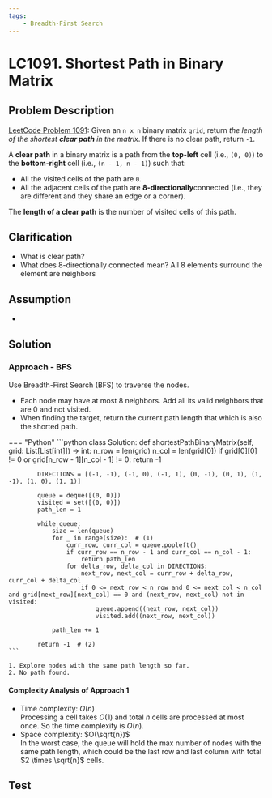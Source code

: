 ```yaml
---
tags:
    - Breadth-First Search
---
```


# LC1091. Shortest Path in Binary Matrix

## Problem Description

[LeetCode Problem 1091](https://leetcode.com/problems/shortest-path-in-binary-matrix/): Given an `n x n` binary matrix `grid`, return _the length of the shortest **clear path** in the matrix_. If there is no clear path, return `-1`.

A **clear path** in a binary matrix is a path from the **top-left** cell (i.e., `(0, 0)`) to the **bottom-right** cell (i.e., `(n - 1, n - 1)`) such that:

- All the visited cells of the path are `0`.
- All the adjacent cells of the path are **8-directionally**connected (i.e., they are different and they share an edge or a corner).

The **length of a clear path** is the number of visited cells of this path.

## Clarification

- What is clear path?
- What does 8-directionally connected mean? All 8 elements surround the element are neighbors

## Assumption

-

## Solution

### Approach - BFS

Use Breadth-First Search (BFS) to traverse the nodes.

- Each node may have at most 8 neighbors. Add all its valid neighbors that are 0 and not visited.
- When finding the target, return the current path length that which is also the shorted path.


=== "Python"
    ```python
    class Solution:
        def shortestPathBinaryMatrix(self, grid: List[List[int]]) -> int:
            n_row = len(grid)
            n_col = len(grid[0])
            if grid[0][0] != 0 or grid[n_row - 1][n_col - 1] != 0:
                return -1

            DIRECTIONS = [(-1, -1), (-1, 0), (-1, 1), (0, -1), (0, 1), (1, -1), (1, 0), (1, 1)]

            queue = deque([(0, 0)])
            visited = set([(0, 0)])
            path_len = 1

            while queue:
                size = len(queue)
                for _ in range(size):  # (1)
                    curr_row, curr_col = queue.popleft()
                    if curr_row == n_row - 1 and curr_col == n_col - 1:
                        return path_len
                    for delta_row, delta_col in DIRECTIONS:
                        next_row, next_col = curr_row + delta_row, curr_col + delta_col
                        if 0 <= next_row < n_row and 0 <= next_col < n_col and grid[next_row][next_col] == 0 and (next_row, next_col) not in visited:
                            queue.append((next_row, next_col))
                            visited.add((next_row, next_col))

                path_len += 1

            return -1  # (2)
    ```

    1. Explore nodes with the same path length so far.
    2. No path found.

#### Complexity Analysis of Approach 1

- Time complexity: $O(n)$  
  Processing a cell takes $O(1)$ and total $n$ cells are processed at most once. So the time complexity is $O(n)$.
- Space complexity: $O(\sqrt{n})$  
  In the worst case, the queue will hold the max number of nodes with the same path length, which could be the last row and last column with total $2 \times \sqrt{n}$ cells.

## Test
